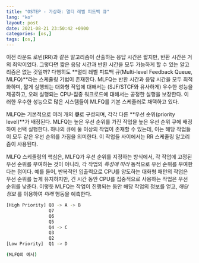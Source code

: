 ```yaml
---
title: "OSTEP - 가상화: 멀티 레벨 피드백 큐"
lang: "ko"
layout: post
date: 2021-08-21 23:50:42 +0900
categories: [os,]
tags: [os,]
---
```


이전 라운드 로빈(RR)과 같은 알고리즘이 산출하는 응답 시간은 짧지만, 반환 시간은 거의 최악이었다. 그렇다면 짧은 응답 시간과 반환 시간을 모두 가능하게 할 수 있는 알고리즘은 없는 것일까? 다행히도 **멀티 레벨 피드백 큐(Multi-level Feedback Queue, MLFQ)**라는 스케줄링 기법이 존재한다. MLFQ는 반환 시간과 응답 시간을 모두 최적화하며, 짧게 실행되는 대화형 작업에 대해서는 (SJF/STCF와 유사하게) 우수한 성능을 제공하고, 오래 실행되는 CPU-집중 워크로드에 대해서는 공정한 실행을 보장한다. 이러한 우수한 성능으로 많은 시스템들이 MLFQ를 기본 스케줄러로 채택하고 있다.

MLFQ는 기본적으로 여러 개의 **큐**로 구성되며, 각각 다른 **우선 순위(priority level)**가 배정된다. MLFQ는 높은 우선 순위를 가진 작업을 높은 우선 순위 큐에 배정하여 선택 실행한다. 하나의 큐에 둘 이상의 작업이 존재할 수 있는데, 이는 해당 작업들이 모두 같은 우선 순위를 가짐을 의미한다. 이 작업들 사이에서는 RR 스케줄링 알고리즘이 사용된다.

MLFQ 스케줄링의 핵심은, MLFQ가 우선 순위를 지정하는 방식에서, 각 작업에 고정된 우선 순위를 부여하는 것이 아니라, 각 작업의 _특성에 따라_ 동적으로 우선 순위를 부여한다는 점이다. 예를 들어, 반복적인 입출력으로 CPU를 양도하는 대화형 패턴의 작업은 우선 순위를 높게 유지하지만, 긴 시간 동안 CPU를 집중적으로 사용하는 작업은 우선 순위를 낮춘다. 이렇듯 MLFQ는 작업이 진행되는 동안 해당 작업의 정보를 얻고, _해당 정보_ 를 이용하여 _미래_ 행동을 예측한다.

```sh             
[High Priority] Q8 -> A -> B
                Q7          
                Q6          
                Q5          
                Q4 -> C     
                Q3          
                Q2          
[Low Priority]  Q1 -> D

(MLFQ의 예시)
```

